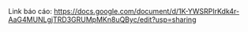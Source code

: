 Link báo cáo: https://docs.google.com/document/d/1K-YWSRPIrKdk4r-AaG4MUNLgjTRD3GRUMpMKn8uQByc/edit?usp=sharing